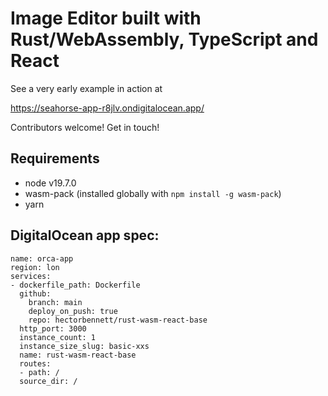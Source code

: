 # Image Editor built with Rust/WebAssembly, TypeScript and React

See a very early example in action at

https://seahorse-app-r8jlv.ondigitalocean.app/

Contributors welcome! Get in touch!

## Requirements

 - node v19.7.0
 - wasm-pack (installed globally with `npm install -g wasm-pack`)
 - yarn

## DigitalOcean app spec:

```
name: orca-app
region: lon
services:
- dockerfile_path: Dockerfile
  github:
    branch: main
    deploy_on_push: true
    repo: hectorbennett/rust-wasm-react-base
  http_port: 3000
  instance_count: 1
  instance_size_slug: basic-xxs
  name: rust-wasm-react-base
  routes:
  - path: /
  source_dir: /

```

